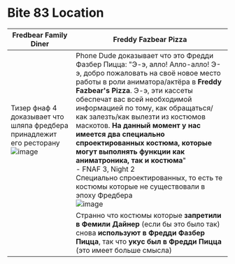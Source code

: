 # Bite 83 Location
| Fredbear Family Diner | Freddy Fazbear Pizza |
| ----------- | -------------- |
| Тизер фнаф 4 доказывает что шляпа фредбера принадлежит его ресторану ![image](https://user-images.githubusercontent.com/87380272/160572517-1f5d18d5-9927-4c9a-9b2f-eb1deac0b117.png) | Phone Dude доказывает что это Фредди Фазбер Пицца: "Э-э, алло! Алло-алло! Э-э, добро пожаловать на своё новое место работы в роли аниматора/актёра в **Freddy Fazbear's Pizza**. Э-э, эти кассеты обеспечат вас всей необходимой информацией по тому, как обращаться/как залезть/как вылезти из костюмов маскотов. **На данный момент у нас имеется два специально спроектированных костюма, которые могут выполнять функции как аниматроника, так и костюма**" <br> - FNAF 3, Night 2 <br> Специально спроектированных, то есть те костюмы которые не существовали в эпоху Фредбера <br> ![image](https://user-images.githubusercontent.com/87380272/160573603-15b98233-a654-4782-8c01-7a4365a0862c.png)
|  | Странно что костюмы которые **запретили в Фемили Дайнер** (если бы это было так) снова **используют в Фредди Фазбер Пицца**, так что **укус был в Фредди Пицца** (это имеет больше смысла) 
